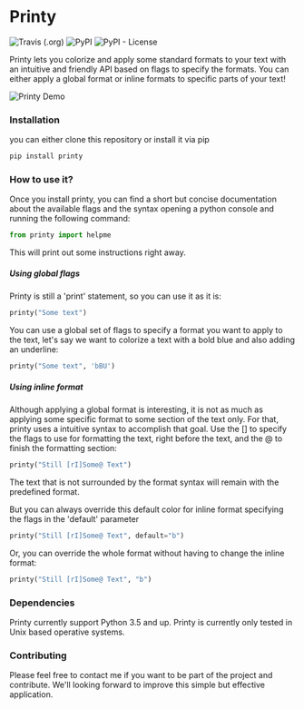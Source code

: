 # Printy

![Travis (.org)](https://img.shields.io/travis/edraobdu/printy) 
![PyPI](https://img.shields.io/pypi/v/printy) 
![PyPI - License](https://img.shields.io/pypi/l/printy)


Printy lets you colorize and apply some standard formats to your text with
an intuitive and friendly API based on flags to specify the formats. You can
either apply a global format or inline formats to specific parts of your text!

![Printy Demo](github/printy_demo.gif)


### Installation

you can either clone this repository or install it via pip
```python
pip install printy
```
### How to use it?

Once you install printy, you can find a short but concise documentation about the
available flags and the syntax opening a python console and running the following 
command:
```python
from printy import helpme
```
This will print out some instructions right away.
##### Using global flags

Printy is still a 'print' statement, so you can use it as it is:
```python
printy("Some text")
```
You can use a global set of flags to specify a format you want to apply to the text,
let's say we want to colorize a text with a bold blue and also adding an underline:
```python
printy("Some text", 'bBU')
```
##### Using inline format
Although applying a global format is interesting, it is not as much as applying
some specific format to some section of the text only. For that, printy uses a 
intuitive syntax to accomplish that goal. Use the [] to specify the flags to use
for formatting the text, right before the text, and the @ to finish the formatting 
section:
```python
printy("Still [rI]Some@ Text")
```
The text that is not surrounded by the format syntax will remain with the predefined 
format.

But you can always override this default color for inline format specifying the flags 
in the 'default' parameter
```python
printy("Still [rI]Some@ Text", default="b")
```
Or, you can override the whole format without having to change the inline format:
```python
printy("Still [rI]Some@ Text", "b")
```

### Dependencies

Printy currently support Python 3.5 and up. Printy is currently only tested in 
Unix based operative systems.

### Contributing

Please feel free to contact me if you want to be part of the project and contribute.
We'll looking forward to improve this simple but effective application. 
